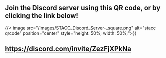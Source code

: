 ## Join the Discord server using this QR code, or by clicking the link below!

{{< image src="/images/STACC_Discord_Server-_square.png" alt="stacc qrcode" position="center" style="height: 50%; width: 50%;">}}

## https://discord.com/invite/ZezFjXPkNa
